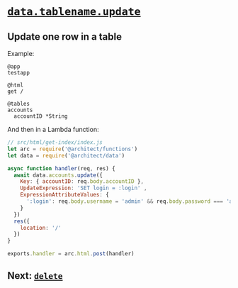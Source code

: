 # <a id=data.update href=#data.update>`data.tablename.update`</a>

## Update one row in a table

Example:

```.arc
@app
testapp

@html
get /

@tables
accounts
  accountID *String

```

And then in a Lambda function:

```javascript
// src/html/get-index/index.js
let arc = require('@architect/functions')
let data = require('@architect/data')

async function handler(req, res) {
  await data.accounts.update({
    Key: { accountID: req.body.accountID },
    UpdateExpression: 'SET login = :login' ,
    ExpressionAttributeValues: {
      ':login': req.body.username = 'admin' && req.body.password === 'admin'
    }
  })
  res({
    location: '/'
  })
}

exports.handler = arc.html.post(handler)
```

## Next: [`delete`](/reference/data-delete)
